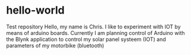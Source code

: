 # hello-world
Test repository
Hello, my name is Chris. I like to experiment with IOT by means of arduino boards. Currently I am planning control of Arduino with the Blynk application to control my solar panel systeem (IOT) and parameters of my motorbike (bluetooth)
